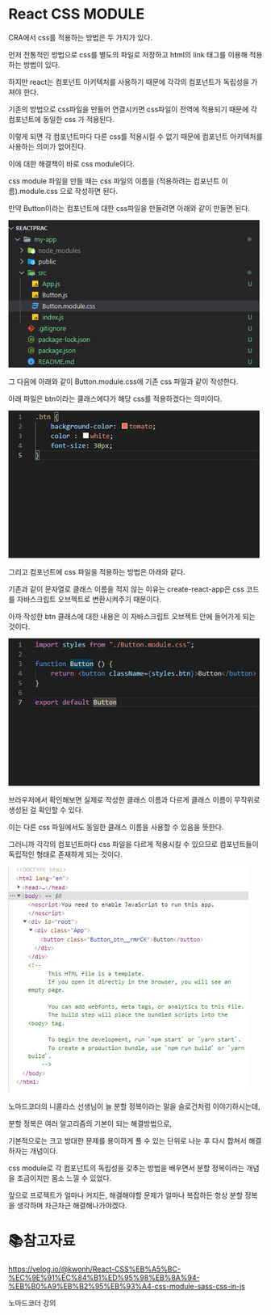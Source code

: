 # React CSS MODULE

CRA에서 css를 적용하는 방법은 두 가지가 있다.

먼저 전통적인 방법으로 css를 별도의 파일로 저장하고 html의 link 태그를 이용해 적용하는 방법이 있다.

하지만 react는 컴포넌트 아키텍처를 사용하기 때문에 각각의 컴포넌트가 독립성을 가져야 한다.

기존의 방법으로 css파일을 만들어 연결시키면 css파일이 전역에 적용되기 때문에 각 컴포넌트에 동일한 css 가 적용된다.

이렇게 되면 각 컴포넌트마다 다른 css를 적용시킬 수 없기 때문에 컴포넌트 아키텍처를 사용하는 의미가 없어진다.

이에 대한 해결책이 바로 css module이다.

css module 파일을 만들 때는 css 파일의 이름을 (적용하려는 컴포넌트 이름).module.css 으로 작성하면 된다.

만약 Button이라는 컴포넌트에 대한 css파일을 만들려면 아래와 같이 만들면 된다.

![css1](./md-images/css1.jpg)    

그 다음에 아래와 같이 Button.module.css에 기존 css 파일과 같이 작성한다.

아래 파일은 btn이라는 클래스에다가 해당 css를 적용하겠다는 의미이다.

![css2](./md-images/css2.jpg)    

그리고 컴포넌트에 css 파일을 적용하는 방법은 아래와 같다.

기존과 같이 문자열로 클래스 이름을 적지 않는 이유는 create-react-app은 css 코드를 자바스크립트 오브젝트로 변환시켜주기 때문이다.

아까 작성한 btn 클래스에 대한 내용은 이 자바스크립트 오브젝트 안에 들어가게 되는 것이다.

![css3](./md-images/css3.jpg)    

브라우저에서 확인해보면 실제로 작성한 클래스 이름과 다르게 클래스 이름이 무작위로 생성된 걸 확인할 수 있다.

이는 다른 css 파일에서도 동일한 클래스 이름을 사용할 수 있음을 뜻한다.

그러니까 각각의 컴포넌트마다 css 파일을 다르게 적용시킬 수 있으므로 컴포넌트들이 독립적인 형태로 존재하게 되는 것이다.

![css4](./md-images/css4.jpg)    

노마드코더의 니콜라스 선생님이 늘 분할 정복이라는 말을 슬로건처럼 이야기하시는데,

분할 정복은 여러 알고리즘의 기본이 되는 해결방법으로,

기본적으로는 크고 방대한 문제를 용이하게 풀 수 있는 단위로 나눈 후 다시 합쳐서 해결하자는 개념이다.

css module로 각 컴포넌트의 독립성을 갖추는 방법을 배우면서 분할 정복이라는 개념을 조금이지만 몸소 느낄 수 있었다.

앞으로 프로젝트가 얼마나 커지든, 해결해야할 문제가 얼마나 복잡하든 항상 분할 정복을 생각하며 차근차근 해결해나가야겠다.

# :books:참고자료

https://velog.io/@kwonh/React-CSS%EB%A5%BC-%EC%9E%91%EC%84%B1%ED%95%98%EB%8A%94-%EB%B0%A9%EB%B2%95%EB%93%A4-css-module-sass-css-in-js

노마드코더 강의
